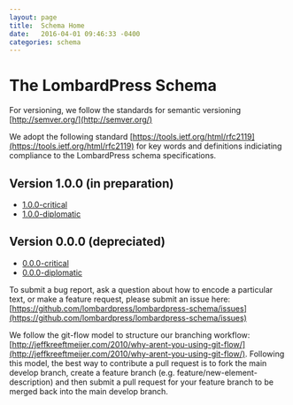 ```yaml
---
layout: page
title:  Schema Home
date:   2016-04-01 09:46:33 -0400
categories: schema
---
```


# The LombardPress Schema

For versioning, we follow the standards for semantic versioning [http://semver.org/](http://semver.org/)

We adopt the following standard [https://tools.ietf.org/html/rfc2119](https://tools.ietf.org/html/rfc2119) for key words and definitions indiciating compliance to the LombardPress schema specifications.

## Version 1.0.0 (in preparation)

* [1.0.0-critical](1.0/critical/)
* [1.0.0-diplomatic](1.0/diplomatic/)

## Version 0.0.0 (depreciated)

* [0.0.0-critical](0.0/critical/)
* [0.0.0-diplomatic](0.0/diplomatic/)

To submit a bug report, ask a question about how to encode a particular text, or make a feature request, please submit an issue here: [https://github.com/lombardpress/lombardpress-schema/issues](https://github.com/lombardpress/lombardpress-schema/issues)

We follow the git-flow model to structure our branching workflow: [http://jeffkreeftmeijer.com/2010/why-arent-you-using-git-flow/](http://jeffkreeftmeijer.com/2010/why-arent-you-using-git-flow/). Following this model, the best way to contribute a pull request is to fork the main develop branch, create a feature branch (e.g. feature/new-element-description) and then submit a pull request for your feature branch to be merged back into the main develop branch.
